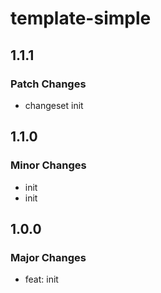 # template-simple

## 1.1.1

### Patch Changes

- changeset init

## 1.1.0

### Minor Changes

- init
- init

## 1.0.0

### Major Changes

- feat: init
